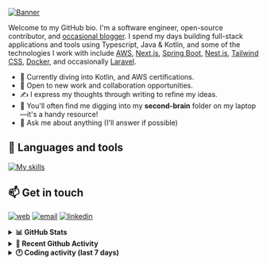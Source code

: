 [![Banner](https://raw.githubusercontent.com/wilfriedago/wilfriedago/main/assets/1.png)][website]

Welcome to my GitHub bio. I'm a software engineer, open-source contributor, and [occasional blogger][blog]. I spend my days building full-stack applications and tools using Typescript, Java & Kotlin, and some of the technologies I work with include [AWS](https://aws.amazon.com/fr/), [Next.js](https://nextjs.org/), [Spring Boot](https://spring.io/projects/spring-boot), [Nest.js](https://nestjs.com/), [Tailwind CSS](https://github.com/tailwindlabs/tailwindcss), [Docker](https://www.docker.com/), and occasionally [Laravel](https://laravel.com/).

- 🔭 Currently diving into Kotlin, and AWS certifications.
- 👯 Open to new work and collaboration opportunities.
- ✍️ I express my thoughts through writing to refine my ideas.
- 🧠 You'll often find me digging into my **second-brain** folder on my laptop—it's a handy resource!
- 💬 Ask me about anything (I'll answer if possible)

## 🎨 Languages and tools

[![My skills](https://skillicons.dev/icons?i=typescript,js,nodejs,nest,java,kotlin,spring,python,fastapi,django,aws,docker,vscode,idea,tailwind&perline=15)](https://wilfriedago.dev/about#skills)

## 📫 Get in touch
[![web](https://img.shields.io/badge/WEBSITE-12100E?logo=google-earth&color=282A36)][website]
[![email](https://img.shields.io/badge/MAIL-12100E?logo=mailgun&color=282A36)][mail]
[![linkedin](https://img.shields.io/badge/LINKEDIN-12100E?logo=linkedin&color=282A36)][linkedin]


<details>
  <summary><b>📊 GitHub Stats</b></summary>
	<br/>
	<p align="left">
		<img width="49.5%" src="https://github-readme-stats.vercel.app/api?username=wilfriedago&show_icons=true&count_private=true&title_color=10b981&icon_color=10b981&theme=react&hide_border=true" />
		<img width="49.5%" src="https://streak-stats.demolab.com/?user=wilfriedago&hide_border=true&theme=react&ring=10b981&fire=fff&currStreakNum=fff&sideLabels=10b981&currStreakLabel=10b981&sideNums=fff" />
	</p>
</details>

<details>
  <summary><b>📅 Recent Github Activity</b></summary>
	<br>

<!--RECENT_ACTIVITY:last_update-->
Last Updated: Wednesday, February 26th, 2025, 4:18:03 AM
<!--RECENT_ACTIVITY:last_update_end-->

<!--RECENT_ACTIVITY:start-->
1. ⭐ Starred [cloudposse/terraform-aws-rds-cluster](https://github.com/cloudposse/terraform-aws-rds-cluster)<br>
2. ⭐ Starred [cloudposse/terraform-aws-budgets](https://github.com/cloudposse/terraform-aws-budgets)<br>
3. ⭐ Starred [cloudposse/terraform-aws-eks-cluster](https://github.com/cloudposse/terraform-aws-eks-cluster)<br>
4. ⭐ Starred [cloudposse/terraform-example-module](https://github.com/cloudposse/terraform-example-module)<br>
5. ⭐ Starred [cloudposse/terraform-aws-elastic-beanstalk-environment](https://github.com/cloudposse/terraform-aws-elastic-beanstalk-environment)<br>
<!--RECENT_ACTIVITY:end-->
</details>

<details>
  <summary><b>🕐 Coding activity (last 7 days)</b></summary>
	<br>

<!--START_SECTION:waka-->

```python
Total Time: 16 hrs 38 mins

Java         7 hrs 47 mins   ███████████▒░░░░░░░░░░░░░   44.74 %
TypeScript   2 hrs 20 mins   ███▒░░░░░░░░░░░░░░░░░░░░░   13.41 %
JavaScript   55 mins         █▒░░░░░░░░░░░░░░░░░░░░░░░   05.34 %
Other        46 mins         █░░░░░░░░░░░░░░░░░░░░░░░░   04.47 %
```

<!--END_SECTION:waka-->
</details>

[website]: https://wilfriedago.dev
[linkedin]: https://linkedin.com/in/wilfriedago
[blog]: https://wilfriedago.dev/blog
[mail]: mailto:me@wilfriedago.dev
